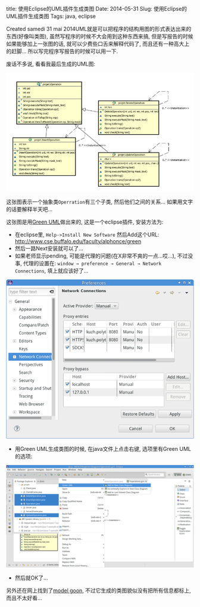 title: 使用Eclipse的UML插件生成类图
Date: 2014-05-31
Slug: 使用Eclipse的UML插件生成类图
Tags: java, eclipse

Created samedi 31 mai 2014UML就是可以把程序的结构用图的形式表达出来的东西(好像叫类图), 虽然写程序的时候不大会用到这种东西来搞, 但是写报告的时候如果能够加上一张图的话, 就可以少费些口舌来解释代码了, 而且还有一种高大上的赶脚... 所以写完程序写报告的时候可以用一下. 

废话不多说, 看看我最后生成的UML图:

![](./eclipse的UML插件/pasted_image.png)

这张图表示一个抽象类``Operration``有三个子类, 然后他们之间的关系... 如果用文字的话要解释半天吧...

这张图是用[Green UML](http://green.sourceforge.net/)做出来的, 这是一个eclipse插件, 安装方法为:

* 在eclipse里, ``Help->Install New Software`` 然后Add这个URL: <http://www.cse.buffalo.edu/faculty/alphonce/green>
* 然后一路Next安装就可以了...
* 如果老师显示pending, 可能是代理的问题(在X非常不爽的一点...哎...), 不过没事, 代理的设置在: ``window → preference → General → Network Connections``, 填上就应该好了...


![](./eclipse的UML插件/pasted_image001.png)


* 用Green UML生成类图的时候, 在java文件上点击右键, 选项里有Green UML的选项:

![](./eclipse的UML插件/pasted_image002.png)


* 然后就OK了...


另外还在网上找到了[model goon](http://www.modelgoon.org/), 不过它生成的类图貌似没有把所有信息都标上, 而且不太好看...

